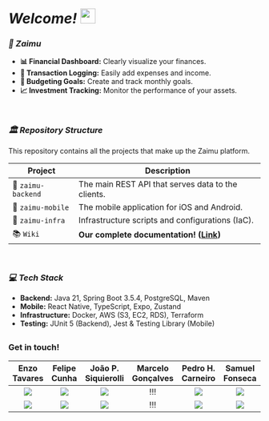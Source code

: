 # ***Welcome! <img src="https://media.giphy.com/media/hvRJCLFzcasrR4ia7z/giphy.gif" width="30">*** 

### ***💸 Zaimu***

* **📊 Financial Dashboard:** Clearly visualize your finances.
* **💸 Transaction Logging:** Easily add expenses and income.
* **🎯 Budgeting Goals:** Create and track monthly goals.
* **📈 Investment Tracking:** Monitor the performance of your assets.

<br>

### ***🏛️ Repository Structure***

This repository contains all the projects that make up the Zaimu platform.

| Project | Description |
|---|---|
| 📁 `zaimu-backend` | The main REST API that serves data to the clients. |
| 📁 `zaimu-mobile` | The mobile application for iOS and Android. |
| 📁 `zaimu-infra` | Infrastructure scripts and configurations (IaC). |
| 📚 `Wiki` | **Our complete documentation! ([Link](https://github.com/EnzoTavares/zaimu/wiki))** |

<br>

### ***💻 Tech Stack***

* **Backend:** Java 21, Spring Boot 3.5.4, PostgreSQL, Maven
* **Mobile:** React Native, TypeScript, Expo, Zustand
* **Infrastructure:** Docker, AWS (S3, EC2, RDS), Terraform
* **Testing:** JUnit 5 (Backend), Jest & Testing Library (Mobile)

##

### Get in touch!  
| Enzo Tavares  | Felipe Cunha | João P. Siquierolli | Marcelo Gonçalves | Pedro H. Carneiro | Samuel Fonseca |
| :--------:  | :--------: | :--------: | :--------: | :--------: | :--------: |
|<a href="https://www.linkedin.com/in/enzo-tavares-23set/" target="_blank"><img loading="lazy" src="https://img.shields.io/badge/-LinkedIn-%230077B5?style=for-the-badge&logo=linkedin&logoColor=white"></a>|<a href="https://www.linkedin.com/in/feliperscunha/" target="_blank"><img loading="lazy" src="https://img.shields.io/badge/-LinkedIn-%230077B5?style=for-the-badge&logo=linkedin&logoColor=white"></a>|<a href="https://www.linkedin.com/in/joao-pedro-penha-siquierolli/" target="_blank"><img loading="lazy" src="https://img.shields.io/badge/-LinkedIn-%230077B5?style=for-the-badge&logo=linkedin&logoColor=white"></a>|!!!|<a href="https://www.linkedin.com/in/pedrocastro2005/" target="_blank"><img loading="lazy" src="https://img.shields.io/badge/-LinkedIn-%230077B5?style=for-the-badge&logo=linkedin&logoColor=white"></a>|<a href="https://www.linkedin.com/in/samuel-vieira-fonseca-4071232a2/" target="_blank"><img loading="lazy" src="https://img.shields.io/badge/-LinkedIn-%230077B5?style=for-the-badge&logo=linkedin&logoColor=white"></a>|
|<a href="mailto:enzotavares2309@gmail.com" target="_blank"><img loading="lazy" src="https://img.shields.io/badge/Mail-D14836?style=for-the-badge&logo=gmail&logoColor=white"></a>|<a href="mailto:ruascunhafelipe@gmail.com" target="_blank"><img loading="lazy" src="https://img.shields.io/badge/Mail-D14836?style=for-the-badge&logo=gmail&logoColor=white"></a>|<a href="mailto:joaopedrosiquierolli@gmail.com" target="_blank"><img loading="lazy" src="https://img.shields.io/badge/Mail-D14836?style=for-the-badge&logo=gmail&logoColor=white"></a>|!!!|<a href="mailto:ph.c.castro10@gmail.com" target="_blank"><img loading="lazy" src="https://img.shields.io/badge/Mail-D14836?style=for-the-badge&logo=gmail&logoColor=white"></a>|<a href="mailto:samuelvf9@hotmail.com" target="_blank"><img loading="lazy" src="https://img.shields.io/badge/Mail-D14836?style=for-the-badge&logo=gmail&logoColor=white"></a>| 
